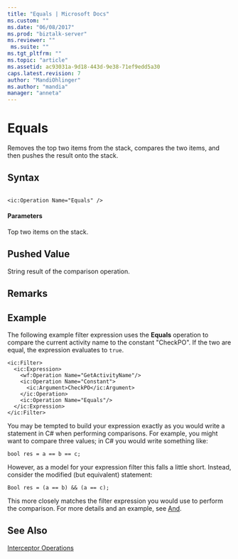 ```yaml
---
title: "Equals | Microsoft Docs"
ms.custom: ""
ms.date: "06/08/2017"
ms.prod: "biztalk-server"
ms.reviewer: ""
 ms.suite: ""
ms.tgt_pltfrm: ""
ms.topic: "article"
ms.assetid: ac93031a-9d18-443d-9e38-71ef9edd5a30
caps.latest.revision: 7
author: "MandiOhlinger"
ms.author: "mandia"
manager: "anneta"
---
```

# Equals
Removes the top two items from the stack, compares the two items, and then pushes the result onto the stack.  
  
## Syntax  
  
```  
  
<ic:Operation Name="Equals" />  
```  
  
#### Parameters  
 Top two items on the stack.  
  
## Pushed Value  
 String result of the comparison operation.  
  
## Remarks  
  
## Example  
 The following example filter expression uses the **Equals** operation to compare the current activity name to the constant "CheckPO". If the two are equal, the expression evaluates to `true`.  
  
```  
<ic:Filter>  
  <ic:Expression>  
    <wf:Operation Name="GetActivityName"/>  
    <ic:Operation Name="Constant">  
      <ic:Argument>CheckPO</ic:Argument>  
    </ic:Operation>  
    <ic:Operation Name="Equals"/>  
  </ic:Expression>  
</ic:Filter>  
```  
  
 You may be tempted to build your expression exactly as you would write a statement in C# when performing comparisons. For example, you might want to compare three values; in C# you would write something like:  
  
```  
bool res = a == b == c;  
```  
  
 However, as a model for your expression filter this falls a little short. Instead, consider the modified (but equivalent) statement:  
  
```  
Bool res = (a == b) && (a == c);  
```  
  
 This more closely matches the filter expression you would use to perform the comparison. For more details and an example, see [And](../core/and.md).  
  
## See Also  
 [Interceptor Operations](../core/interceptor-operations.md)